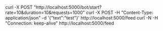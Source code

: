 curl -X POST "http://localhost:5000/bot/start?rate=10&duration=10&requests=1000"
curl -X POST -H "Content-Type: application/json" -d '{"text":"test"}' http://localhost:5000/feed
curl -N -H "Connection: keep-alive" http://localhost:5000/feed
